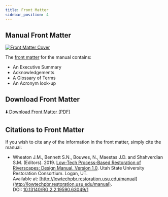 ```yaml
---
title: Front Matter
sidebar_position: 4
---
```


## Manual Front Matter

[![Front Matter Cover](/img/covers/Chap0_150.png)](https://usu.box.com/s/2ggngvl83zpvuohsj1b1t25mh6n11m0n)

The [front matter](https://usu.box.com/s/2ggngvl83zpvuohsj1b1t25mh6n11m0n) for the manual contains:
- An Executive Summary
- Acknowledgements
- A Glossary of Terms
- An Acronym look-up

## Download Front Matter

[⬇️ Download Front Matter (PDF)](https://usu.box.com/s/2ggngvl83zpvuohsj1b1t25mh6n11m0n)

## Citations to Front Matter

If you wish to cite any of the information in the front matter, simply cite the manual:

- Wheaton J.M., Bennett S.N., Bouwes, N., Maestas J.D. and Shahverdian S.M. (Editors). 2019. [Low-Tech Process-Based Restoration of Riverscapes: Design Manual. Version 1.0](http://dx.doi.org/10.13140/RG.2.2.19590.63049/1). Utah State University Restoration Consortium. Logan, UT.  
  Available at: [http://lowtechpbr.restoration.usu.edu/manual](http://lowtechpbr.restoration.usu.edu/manual).  
  DOI: [10.13140/RG.2.2.19590.63049/1](http://dx.doi.org/10.13140/RG.2.2.19590.63049/1)
